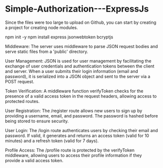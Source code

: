 # Simple-Authorization---ExpressJs

Since the files were too large to upload on Github, you can start by creating a project for creating node modules.

npm init -y
npm install express jsonwebtoken bcryptjs



Middleware: The server uses middleware to parse JSON request bodies and serve static files from a 'public' directory.

User Management: JSON is used for user management by facilitating the exchange of user credentials and authentication tokens between the client and server. When a user submits their login information (email and password), it is serialized into a JSON object and sent to the server via a POST request.

Token Verification: A middleware function verifyToken checks for the presence of a valid access token in the request headers, allowing access to protected routes.

User Registration: The /register route allows new users to sign up by providing a username, email, and password. The password is hashed before being stored to ensure security.

User Login: The /login route authenticates users by checking their email and password. If valid, it generates and returns an access token (valid for 10 minutes) and a refresh token (valid for 7 days).

Profile Access: The /profile route is protected by the verifyToken middleware, allowing users to access their profile information if they provide a valid access token.


